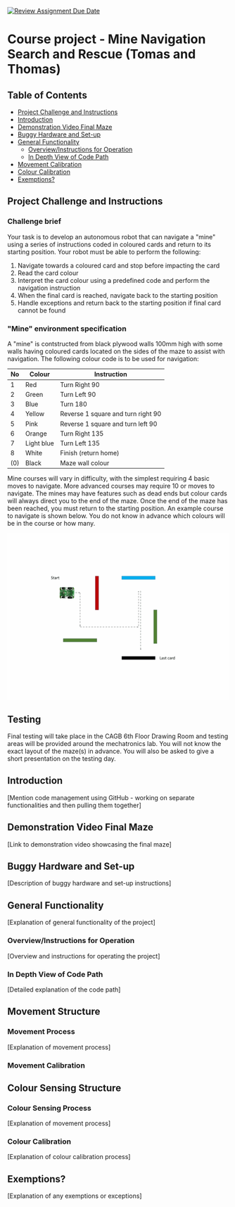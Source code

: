 [![Review Assignment Due Date](https://classroom.github.com/assets/deadline-readme-button-24ddc0f5d75046c5622901739e7c5dd533143b0c8e959d652212380cedb1ea36.svg)](https://classroom.github.com/a/c8ng1gdc)
# Course project - Mine Navigation Search and Rescue (Tomas and Thomas)
## Table of Contents
- [Project Challenge and Instructions](#project-challenge-and-instructions)
- [Introduction](#introduction)
- [Demonstration Video Final Maze](#demonstration-video-final-maze)
- [Buggy Hardware and Set-up](#buggy-hardware-and-set-up)
- [General Functionality](#general-functionality)
  - [Overview/Instructions for Operation](#overviewinstructions-for-operation)
  - [In Depth View of Code Path](#in-depth-view-of-code-path)
- [Movement Calibration](#movement-calibration)
- [Colour Calibration](#colour-calibration)
- [Exemptions?](#exemptions)

## Project Challenge and Instructions
<a name="project-challenge-and-instructions"></a>

### Challenge brief

Your task is to develop an autonomous robot that can navigate a "mine" using a series of instructions coded in coloured cards and return to its starting position.  Your robot must be able to perform the following: 

1. Navigate towards a coloured card and stop before impacting the card
1. Read the card colour
1. Interpret the card colour using a predefined code and perform the navigation instruction
1. When the final card is reached, navigate back to the starting position
1. Handle exceptions and return back to the starting position if final card cannot be found

### "Mine" environment specification

A "mine" is contstructed from black plywood walls 100mm high with some walls having coloured cards located on the sides of the maze to assist with navigation. The following colour code is to be used for navigation:

No | Colour | Instruction
---------|---------|--------
1 | Red | Turn Right 90
2 | Green | Turn Left 90
3 | Blue | Turn 180
4 | Yellow | Reverse 1 square and turn right 90
5 | Pink | Reverse 1 square and turn left 90
6 | Orange | Turn Right 135
7 | Light blue | Turn Left 135 
8 | White | Finish (return home) 
(0) | Black | Maze wall colour

Mine courses will vary in difficulty, with the simplest requiring 4 basic moves to navigate. More advanced courses may require 10 or moves to navigate. The mines may have features such as dead ends but colour cards will always direct you to the end of the maze. Once the end of the maze has been reached, you must return to the starting position. An example course to navigate is shown below. You do not know in advance which colours will be in the course or how many.

![Navi Diagram](gifs/maze.gif)

## Testing

Final testing will take place in the CAGB 6th Floor Drawing Room and testing areas will be provided around the mechatronics lab. You will not know the exact layout of the maze(s) in advance. You will also be asked to give a short presentation on the testing day.

## Introduction
<a name="introduction"></a>
[Mention code management using GitHub - working on separate functionalities and then pulling them together]

## Demonstration Video Final Maze
<a name="demonstration-video-final-maze"></a>
[Link to demonstration video showcasing the final maze]

## Buggy Hardware and Set-up
<a name="buggy-hardware-and-set-up"></a>
[Description of buggy hardware and set-up instructions]

## General Functionality
<a name="general-functionality"></a>
[Explanation of general functionality of the project]

### Overview/Instructions for Operation
<a name="overviewinstructions-for-operation"></a>
[Overview and instructions for operating the project]

### In Depth View of Code Path
<a name="in-depth-view-of-code-path"></a>
[Detailed explanation of the code path]

## Movement Structure
<a name="movement-calibration"></a>

### Movement Process
[Explanation of movement process]

### Movement Calibration

## Colour Sensing Structure
<a name="colour-calibration"></a>

### Colour Sensing Process
[Explanation of movement process]

### Colour Calibration
[Explanation of colour calibration process]

## Exemptions?
<a name="exemptions"></a>
[Explanation of any exemptions or exceptions]


